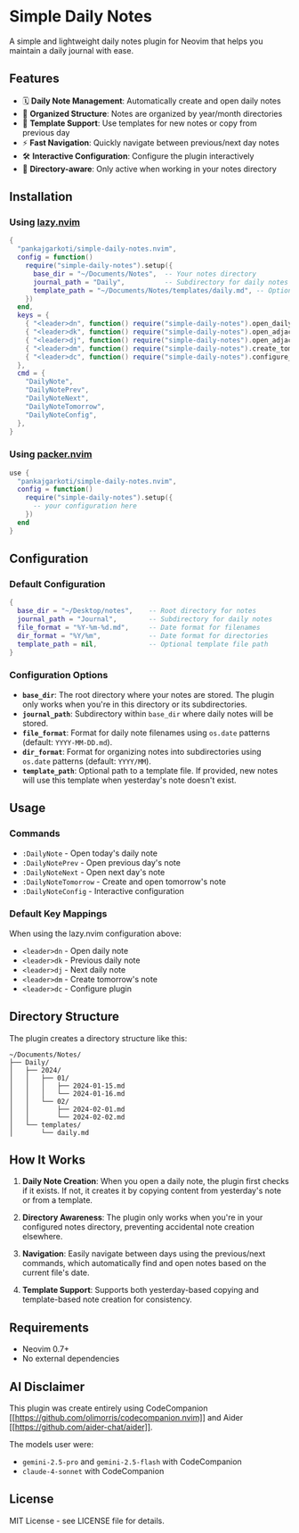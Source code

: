 # Simple Daily Notes

A simple and lightweight daily notes plugin for Neovim that helps you maintain a daily journal with ease.

## Features

- 🗓️ **Daily Note Management**: Automatically create and open daily notes
- 📁 **Organized Structure**: Notes are organized by year/month directories
- 📝 **Template Support**: Use templates for new notes or copy from previous day
- ⚡ **Fast Navigation**: Quickly navigate between previous/next day notes
- 🛠️ **Interactive Configuration**: Configure the plugin interactively
- 🎯 **Directory-aware**: Only active when working in your notes directory

## Installation

### Using [lazy.nvim](https://github.com/folke/lazy.nvim)

```lua
{
  "pankajgarkoti/simple-daily-notes.nvim",
  config = function()
    require("simple-daily-notes").setup({
      base_dir = "~/Documents/Notes",  -- Your notes directory
      journal_path = "Daily",          -- Subdirectory for daily notes
      template_path = "~/Documents/Notes/templates/daily.md", -- Optional template
    })
  end,
  keys = {
    { "<leader>dn", function() require("simple-daily-notes").open_daily_note() end, desc = "Open daily note" },
    { "<leader>dk", function() require("simple-daily-notes").open_adjacent_note(-1) end, desc = "Previous daily note" },
    { "<leader>dj", function() require("simple-daily-notes").open_adjacent_note(1) end, desc = "Next daily note" },
    { "<leader>dm", function() require("simple-daily-notes").create_tomorrow_note() end, desc = "Create tomorrow's note" },
    { "<leader>dc", function() require("simple-daily-notes").configure_interactive() end, desc = "Configure daily notes" },
  },
  cmd = {
    "DailyNote",
    "DailyNotePrev",
    "DailyNoteNext",
    "DailyNoteTomorrow",
    "DailyNoteConfig",
  },
}
```

### Using [packer.nvim](https://github.com/wbthomason/packer.nvim)

```lua
use {
  "pankajgarkoti/simple-daily-notes.nvim",
  config = function()
    require("simple-daily-notes").setup({
      -- your configuration here
    })
  end
}
```

## Configuration

### Default Configuration

```lua
{
  base_dir = "~/Desktop/notes",    -- Root directory for notes
  journal_path = "Journal",        -- Subdirectory for daily notes
  file_format = "%Y-%m-%d.md",     -- Date format for filenames
  dir_format = "%Y/%m",            -- Date format for directories
  template_path = nil,             -- Optional template file path
}
```

### Configuration Options

- **`base_dir`**: The root directory where your notes are stored. The plugin only works when you're in this directory or its subdirectories.
- **`journal_path`**: Subdirectory within `base_dir` where daily notes will be stored.
- **`file_format`**: Format for daily note filenames using `os.date` patterns (default: `YYYY-MM-DD.md`).
- **`dir_format`**: Format for organizing notes into subdirectories using `os.date` patterns (default: `YYYY/MM`).
- **`template_path`**: Optional path to a template file. If provided, new notes will use this template when yesterday's note doesn't exist.

## Usage

### Commands

- `:DailyNote` - Open today's daily note
- `:DailyNotePrev` - Open previous day's note
- `:DailyNoteNext` - Open next day's note
- `:DailyNoteTomorrow` - Create and open tomorrow's note
- `:DailyNoteConfig` - Interactive configuration

### Default Key Mappings

When using the lazy.nvim configuration above:

- `<leader>dn` - Open daily note
- `<leader>dk` - Previous daily note
- `<leader>dj` - Next daily note
- `<leader>dm` - Create tomorrow's note
- `<leader>dc` - Configure plugin

## Directory Structure

The plugin creates a directory structure like this:

```
~/Documents/Notes/
├── Daily/
│   ├── 2024/
│   │   ├── 01/
│   │   │   ├── 2024-01-15.md
│   │   │   └── 2024-01-16.md
│   │   └── 02/
│   │       ├── 2024-02-01.md
│   │       └── 2024-02-02.md
│   └── templates/
│       └── daily.md
```

## How It Works

1. **Daily Note Creation**: When you open a daily note, the plugin first checks if it exists. If not, it creates it by copying content from yesterday's note or from a template.

2. **Directory Awareness**: The plugin only works when you're in your configured notes directory, preventing accidental note creation elsewhere.

3. **Navigation**: Easily navigate between days using the previous/next commands, which automatically find and open notes based on the current file's date.

4. **Template Support**: Supports both yesterday-based copying and template-based note creation for consistency.

## Requirements

- Neovim 0.7+
- No external dependencies

## AI Disclaimer

This plugin was create entirely using CodeCompanion [[https://github.com/olimorris/codecompanion.nvim]] and Aider [[https://github.com/aider-chat/aider]].

The models user were:

- `gemini-2.5-pro` and `gemini-2.5-flash` with CodeCompanion
- `claude-4-sonnet` with CodeCompanion

## License

MIT License - see LICENSE file for details.
